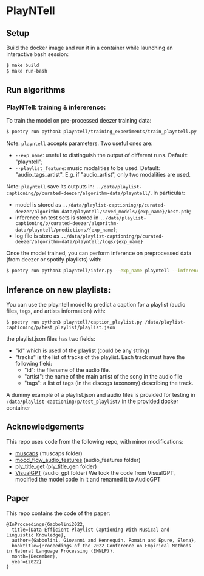 # PlayNTell

## Setup

Build the docker image and run it in a container while launching an interactive bash session:

```sh
$ make build
$ make run-bash
```

## Run algorithms

### PlayNTell: training & infererence:

To train the model on pre-processed deezer training data:
```sh
$ poetry run python3 playntell/training_experiments/train_playntell.py
```

Note: `playntell` accepts parameters. Two useful ones are:

- `--exp_name`: useful to distinguish the output of different runs. Default: "playntell";
- `--playlist_feature`: music modalities to be used. Default: "audio_tags_artist". E.g. if "audio_artist", only two modalities are used.

Note: `playntell` save its outputs in: ``../data/playlist-captioning/p/curated-deezer/algorithm-data/playntell/``. In particular:

- model is stored as ``../data/playlist-captioning/p/curated-deezer/algorithm-data/playntell/saved_models/{exp_name}/best.pth``;
- inference on test sets is stored in ``../data/playlist-captioning/p/curated-deezer/algorithm-data/playntell/predictions/{exp_name}``;
- log file is store as ``../data/playlist-captioning/p/curated-deezer/algorithm-data/playntell/logs/{exp_name}``


Once the model trained, you can perform inference on preprocessed data (from deezer or spotify playlists) with:
```sh
$ poetry run python3 playntell/infer.py --exp_name playntell --inference_dataset_name curated-deezer
```


## Inference on new playlists:

You can use the playntell model to predict a caption for a playlist (audio files, tags, and artists information) with:
```
$ poetry run python3 playntell/caption_playlist.py /data/playlist-captioning/p/test_playlist/playlist.json
```
the playlist.json files has two fields:
- "id" which is used of the playlist (could be any string)
- "tracks" is the list of tracks of the playlist. Each track must have the following field:
    - "id": the filename of the audio file.
    - "artist": the name of the main artist of the song in the audio file
    - "tags": a list of tags (in the discogs taxonomy) describing the track.

A dummy example of a playlist.json and audio files is provided for testing in `/data/playlist-captioning/p/test_playlist/` in the provided docker container




## Acknowledgements

This repo uses code from the following repo, with minor modifications:

* [muscaps](https://github.com/ilaria-manco/muscaps) (muscaps folder)
* [mood_flow_audio_features](https://github.deezerdev.com/rhennequin/mood_flow_audio_features) (audio_features folder)
* [ply_title_get](https://github.com/SeungHeonDoh/ply_title_gen) (ply_title_gen folder)
* [VisualGPT](https://github.com/Vision-CAIR/VisualGPT) (audio_gpt folder)
We took the code from VisualGPT, modified the model code in it and renamed it to AudioGPT

## Paper

This repo contains the code of the paper:
```
@InProceedings{Gabbolini2022,
  title={Data-Efficient Playlist Captioning With Musical and Linguistic Knowledge},
  author={Gabbolini, Giovanni and Hennequin, Romain and Epure, Elena},
  booktitle={Proceedings of the 2022 Conference on Empirical Methods in Natural Language Processing (EMNLP)},
  month={December},
  year={2022}
}
```
